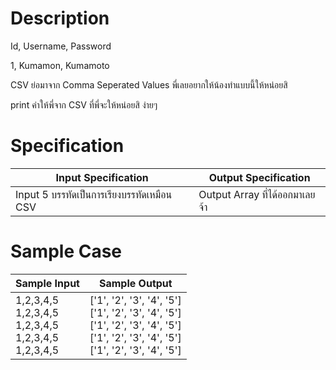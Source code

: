 # Description
Id, Username, Password

1, Kumamon, Kumamoto

CSV ย่อมาจาก Comma Seperated Values พี่เลยอยากให้น้องทำแบบนี้ให้หน่อยสิ

print ค่าให้พี่จาก CSV ที่พี่จะให้หน่อยสิ ง่ายๆ

# Specification
| Input Specification | Output Specification |
| - | - |
| Input 5 บรรทัดเป็นการเรียงบรรทัดเหมือน CSV | Output Array ที่ได้ออกมาเลยจ้า |


# Sample Case
| Sample Input | Sample Output |
| - | - |
| 1,2,3,4,5 <br> 1,2,3,4,5 <br> 1,2,3,4,5 <br> 1,2,3,4,5 <br> 1,2,3,4,5 | ['1', '2', '3', '4', '5'] <br> ['1', '2', '3', '4', '5'] <br> ['1', '2', '3', '4', '5'] <br> ['1', '2', '3', '4', '5'] <br> ['1', '2', '3', '4', '5'] |